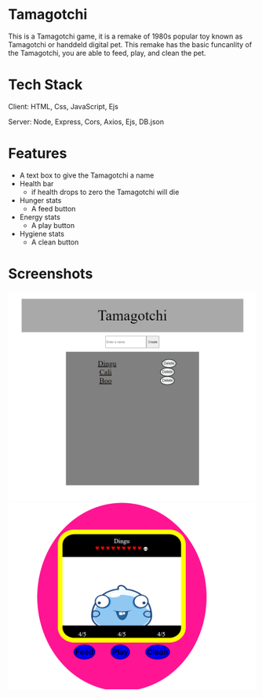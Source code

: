 # Tamagotchi
This is a Tamagotchi game, it is a remake of 1980s popular toy known as Tamagotchi or handdeld digital pet. This remake has the basic funcanlity of the Tamagotchi, you are able to feed, play, and clean the pet.

# Tech Stack
Client: HTML, Css, JavaScript, Ejs

Server: Node, Express, Cors, Axios, Ejs, DB.json

# Features
- A text box to give the Tamagotchi a name
- Health bar
    - if health drops to zero the Tamagotchi will die
- Hunger stats
    - A feed button
- Energy stats
    - A play button
- Hygiene stats
    - A clean button

# Screenshots
![App Screenshot](tamiIndex.png)
![App Screenshot](tamiGame.png)
